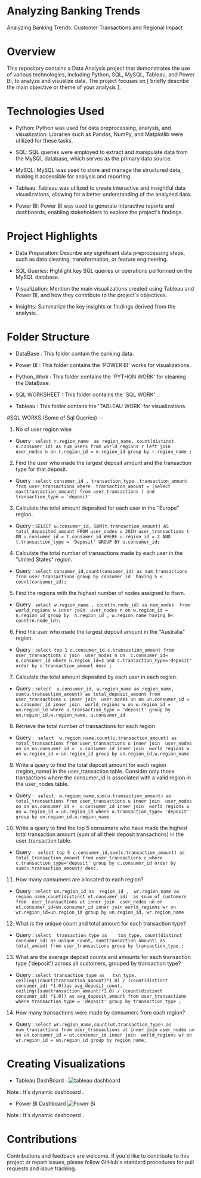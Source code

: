 # Analyzing Banking Trends
Analyzing Banking Trends: Customer Transactions and Regional Impact

# Overview
This repository contains a Data Analysis project that demonstrates the use of various technologies, including Python, SQL, MySQL, Tableau, and Power BI, to analyze and visualize data. The project focuses on [ briefly describe the main objective or theme of your analysis ].

# Technologies Used

  * Python: Python was used for data preprocessing, analysis, and visualization. Libraries such as Pandas, NumPy, and Matplotlib were utilized for these tasks.

  * SQL: SQL queries were employed to extract and manipulate data from the MySQL database, which serves as the primary data source.

  * MySQL: MySQL was used to store and manage the structured data, making it accessible for analysis and reporting.

  * Tableau: Tableau was utilized to create interactive and insightful data visualizations, allowing for a better understanding of the analyzed data.

  * Power BI: Power BI was used to generate interactive reports and dashboards, enabling stakeholders to explore the project's findings.

# Project Highlights

  * Data Preparation: Describe any significant data preprocessing steps, such as data cleaning, transformation, or feature engineering.
  
  * SQL Queries: Highlight key SQL queries or operations performed on the MySQL database.
  
  * Visualization: Mention the main visualizations created using Tableau and Power BI, and how they contribute to the project's objectives.
  
  * Insights: Summarize the key insights or findings derived from the analysis.

# Folder Structure

  * DataBase : This folder contain the banking data.

  * Power BI : This folder contains the 'POWER BI' works for visualizations.

  * Python_Work : This folder contains the 'PYTHON WORK' for cleaning the DataBase.

  * SQL WORKSHEET : This folder contains the 'SQL WORK' .

  * Tableau : This folder contans the 'TABLEAU WORK' for visualizations.


#SQL WORKS (Some of Sql Queries) -- 

  1.  No of user region wise
  
  *  Query : ```select r.region_name  as region_name, count(distinct  n.consumer_id) as num_users
from world_regions r
left join 
user_nodes n
on r.region_id = n.region_id
group by r.region_name
;```

  2.  Find the user who made the largest deposit amount and the transaction type for that deposit.

  * Query : ```select consumer_id , transaction_type ,transaction_amount from user_transactions
where  transaction_amount = (select max(transaction_amount) from user_transactions )
and transaction_type = 'deposit'```

  3.  Calculate the total amount deposited for each user in the "Europe" region.

  * Query : ```SELECT u.consumer_id, SUM(t.transaction_amount) AS total_deposited_amount
FROM user_nodes u
JOIN user_transactions t ON u.consumer_id = t.consumer_id
WHERE u.region_id = 2
AND t.transaction_type = 'Deposit'
GROUP BY u.consumer_id;```

  4. Calculate the total number of transactions made by each user in the "United States" region.

  *  Query : ```select consumer_id,count(consumer_id) as num_transactions 
from user_transactions
group by consumer_id 
having 5 < count(consumer_id);```


  5. Find the regions with the highest number of nodes assigned to them.

  * Query : ```select w.region_name , count(n.node_id) as num_nodes 
                from world_regions w
                inner join 
                user_nodes n
                on w.region_id = n.region_id
                group by 
                n.region_id , w.region_name
                having 0< count(n.node_id);```

  6. Find the user who made the largest deposit amount in the "Australia" region.

  * Query : ```select top 1 c.consumer_id,c.transaction_amount
from user_transactions c
join 
user_nodes n
on 
c.consumer_id= n.consumer_id
where n.region_id=3
and c.transaction_type='deposit'
order by c.transaction_amount desc
;```

  7.  Calculate the total amount deposited by each user in each region.

  *  Query : ```select  u.consumer_id,
w.region_name as region_name,
sum(u.transaction_amount) as total_deposit_amount
from user_transactions u
inner join 
user_nodes un
on un.consumer_id =  u.consumer_id
inner join 
world_regions w
on w.region_id = un.region_id
where u.transaction_type = 'deposit'
group by un.region_id,w.region_name, u.consumer_id```

  8.  Retrieve the total number of transactions for each region

  * Query :  ```
select  w.region_name,count(u.transaction_amount) as  total_transactions
from user_transactions u
inner join 
user_nodes un
on un.consumer_id =  u.consumer_id
inner join 
world_regions w
on w.region_id = un.region_id
group by un.region_id,w.region_name```

  9. Write a query to find the total deposit amount for each region (region_name) in the user_transaction table. Consider only those transactions where the consumer_id is associated with a valid region in the user_nodes table.

  *  Query : ``` select  w.region_name,sum(u.transaction_amount) as  total_transactions
from user_transactions u
inner join 
user_nodes un
on un.consumer_id =  u.consumer_id
inner join 
world_regions w
on w.region_id = un.region_id
where u.transaction_type= 'deposit'
group by un.region_id,w.region_name```

  10.  Write a query to find the top 5 consumers who have made the highest total transaction amount (sum of all their deposit transactions) in the user_transaction table.

  * Query : ``` select top 5 c.consumer_id,sum(c.transaction_amount) as total_transaction_amount
              from user_transactions c
              where c.transaction_type='deposit'
              group by c.consumer_id order by sum(c.transaction_amount) desc;```

  11.  How many consumers are allocated to each region?

  * Query : ```select un.region_id as  region_id ,  wr.region_name as region_name,count(distinct ut.consumer_id)  as snum_of_customers
  from  user_transactions ut
  inner join 
  user_nodes un
  on ut.consumer_id=un.consumer_id
  inner join world_regions wr
  on wr.region_id=un.region_id
  group by un.region_id, wr.region_name```

  12.  What is the unique count and total amount for each transaction type?

  * Query : ```select 
transaction_type as    txn_type, count(distinct consumer_id) as unique_count,
sum(transaction_amount) as total_amount
from user_transactions
group by transaction_type
;```

  13.  What are the average deposit counts and amounts for each transaction type ('deposit') across all customers, grouped by transaction type?

  * Query : ```select transaction_type as   txn_type, ceiling((count(transaction_amount)*1.0) / (count(distinct consumer_id) *1.0))as avg_deposit_count,
ceiling((sum(transaction_amount)*1.0) / (count(distinct consumer_id) *1.0))
as avg_deposit_amount
from user_transactions
where transaction_type = 'deposit'
group by transaction_type
;```

  14.  How many transactions were made by consumers from each region?

  * Query : ```select wr.region_name,count(ut.transaction_type) as num_transactions
from user_transactions ut
inner join user_nodes un
on un.consumer_id = ut.consumer_id
inner join 
world_regions wr
on wr.region_id = un.region_id
group by region_name;```


# Creating Visualizations 

  *   Tableau DashBoard :
![tableau dashboard](https://github.com/pawan941394/Analyzing_Banking_Trends/assets/63099276/8b431aee-ac94-4033-b4bd-9cb5632235ff)
  
  Note :  It's dynamic dashboard .

  * Power BI Dashboard
    ![Power Bi](https://github.com/pawan941394/Analyzing_Banking_Trends/assets/63099276/3c2ae01c-cd62-4410-9c4c-90bc2b3cdcb8)

  Note :  It's dynamic dashboard .


# Contributions
  
Contributions and feedback are welcome. If you'd like to contribute to this project or report issues, please follow GitHub's standard procedures for pull requests and issue tracking.

